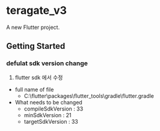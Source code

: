 # teragate_v3

A new Flutter project.

## Getting Started

### defulat sdk version change
1. flutter sdk 에서 수정
- full name of file
  * C:\flutter\packages\flutter_tools\gradle\flutter.gradle 
- What needs to be changed
  * compileSdkVersion : 33
  * minSdkVersion : 21
  * targetSdkVersion : 33  
